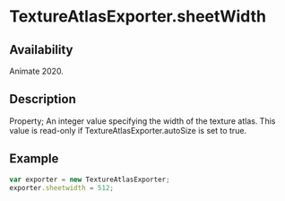 # TextureAtlasExporter.sheetWidth

## Availability

Animate 2020.

## Description

Property; An integer value specifying the width of the texture atlas. This value is read-only if TextureAtlasExporter.autoSize is set to true.

## Example

``` javascript
var exporter = new TextureAtlasExporter;
exporter.sheetwidth = 512;
````
